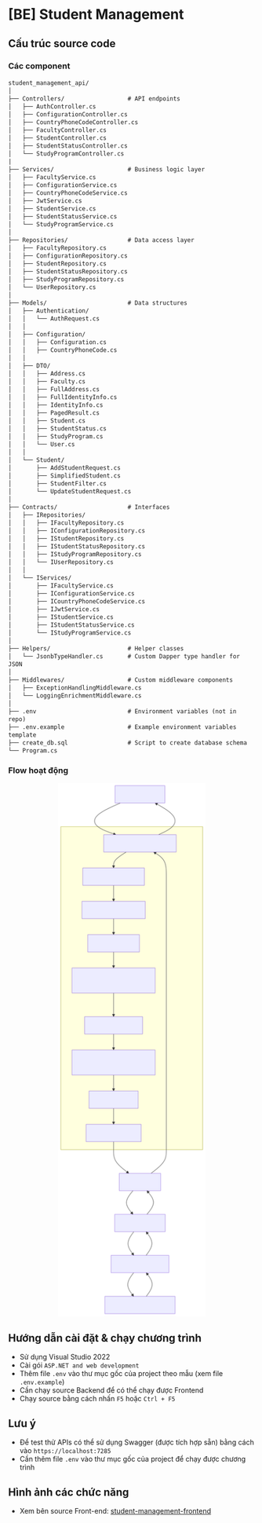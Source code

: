 # [BE] Student Management

## Cấu trúc source code
### Các component
```
student_management_api/
│
├── Controllers/                  # API endpoints
│   ├── AuthController.cs
│   ├── ConfigurationController.cs
│   ├── CountryPhoneCodeController.cs
│   ├── FacultyController.cs
│   ├── StudentController.cs
│   ├── StudentStatusController.cs
│   └── StudyProgramController.cs
|	
├── Services/                     # Business logic layer
│   ├── FacultyService.cs
│   ├── ConfigurationService.cs
│   ├── CountryPhoneCodeService.cs
│   ├── JwtService.cs
│   ├── StudentService.cs
│   ├── StudentStatusService.cs
│   └── StudyProgramService.cs
│
├── Repositories/                 # Data access layer
│   ├── FacultyRepository.cs
│   ├── ConfigurationRepository.cs
│   ├── StudentRepository.cs
│   ├── StudentStatusRepository.cs
│   ├── StudyProgramRepository.cs
│   └── UserRepository.cs
│
├── Models/                       # Data structures
│   ├── Authentication/
│   │   └── AuthRequest.cs
│   │
│   ├── Configuration/                      
│   │   ├── Configuration.cs 
│   │   ├── CountryPhoneCode.cs 
│   │
│   ├── DTO/                      
│   │   ├── Address.cs 
│   │   ├── Faculty.cs 
│   │   ├── FullAddress.cs 
│   │   ├── FullIdentityInfo.cs 
│   │   ├── IdentityInfo.cs 
│   │   ├── PagedResult.cs 
│   │   ├── Student.cs 
│   │   ├── StudentStatus.cs 
│   │   ├── StudyProgram.cs 
│   │   └── User.cs
│   │
│   └── Student/
│       ├── AddStudentRequest.cs  
│       ├── SimplifiedStudent.cs 
│       ├── StudentFilter.cs 
│       └── UpdateStudentRequest.cs 
│
├── Contracts/                    # Interfaces
│   ├── IRepositories/
│   │   ├── IFacultyRepository.cs
│   │   ├── IConfigurationRepository.cs
│   │   ├── IStudentRepository.cs
│   │   ├── IStudentStatusRepository.cs
│   │   ├── IStudyProgramRepository.cs
│   │   └── IUserRepository.cs
│   │
│   └── IServices/
│       ├── IFacultyService.cs
│       ├── IConfigurationService.cs
│       ├── ICountryPhoneCodeService.cs
│       ├── IJwtService.cs
│       ├── IStudentService.cs
│       ├── IStudentStatusService.cs
│       └── IStudyProgramService.cs
│
├── Helpers/                      # Helper classes
│   └── JsonbTypeHandler.cs       # Custom Dapper type handler for JSON
│
├── Middlewares/                  # Custom middleware components
│   ├── ExceptionHandlingMiddleware.cs
│   └── LoggingEnrichmentMiddleware.cs
│
├── .env                          # Environment variables (not in repo)
├── .env.example                  # Example environment variables template
├── create_db.sql                 # Script to create database schema
└── Program.cs   
```
### Flow hoạt động
<div align=center>
	<img src="Documents/call_flow.svg" alt="Call Flow" width="300">
</div>


## Hướng dẫn cài đặt & chạy chương trình
- Sử dụng Visual Studio 2022
- Cài gói `ASP.NET and web development`
- Thêm file `.env` vào thư mục gốc của project theo mẫu (xem file `.env.example`)
- Cần chạy source Backend để có thể chạy được Frontend
- Chạy source bằng cách nhấn `F5` hoặc `Ctrl + F5`

## Lưu ý
- Để test thử APIs có thể sử dụng Swagger (được tích hợp sẵn) bằng cách vào `https://localhost:7285`
- Cần thêm file `.env` vào thư mục gốc của project để chạy được chương trình

## Hình ảnh các chức năng
- Xem bên source Front-end: [student-management-frontend](https://github.com/nhan925/_underscore-Ex-FE.git)
